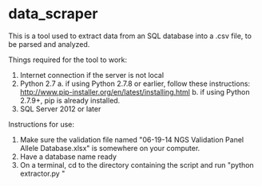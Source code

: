 # data_scraper
This is a tool used to extract data from an SQL database into a .csv file, to be parsed and analyzed.

Things required for the tool to work:

1. Internet connection if the server is not local
2. Python 2.7
  a. if using Python 2.7.8 or earlier, follow these instructions: http://www.pip-installer.org/en/latest/installing.html
  b. if using Python 2.7.9+, pip is already installed.
3. SQL Server 2012 or later
  
Instructions for use:

1. Make sure the validation file named "06-19-14 NGS Validation Panel Allele Database.xlsx" is somewhere on your computer.
2. Have a database name ready
3. On a terminal, cd to the directory containing the script and run "python extractor.py <database-name>"
